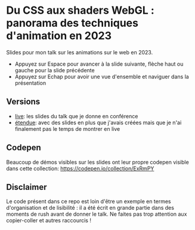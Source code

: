 # Du CSS aux shaders WebGL : panorama des techniques d'animation en 2023

Slides pour mon talk sur les animations sur le web en 2023.

- Appuyez sur Espace pour avancer à la slide suivante, flèche haut ou gauche pour la slide précédente
- Appuyez sur Echap pour avoir une vue d'ensemble et naviguer dans la présentation

## Versions

- [live](https://jsulpis.github.io/talk-animation-techniques/): les slides du talk que je donne en conférence
- [étendue](https://talk-animation-techniques-extended.vercel.app/#/): avec des slides en plus que j'avais créées mais que je n'ai finalement pas le temps de montrer en live

## Codepen

Beaucoup de démos visibles sur les slides ont leur propre codepen visible dans cette collection:
https://codepen.io/collection/ExRmPY

## Disclaimer
Le code présent dans ce repo est loin d'être un exemple en termes d'organisation et de lisibilité : il a été écrit en grande partie dans des moments de rush avant de donner le talk. Ne faites pas trop attention aux copier-coller et autres raccourcis !
